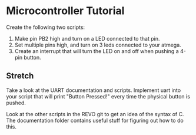 Microcontroller Tutorial
========================

Create the following two scripts:

1. Make pin PB2 high and turn on a LED connected to that pin.
2. Set multiple pins high, and turn on 3 leds connected to your atmega.
2. Create an interrupt that will turn the LED on and off when pushing a 4-pin button.

Stretch
------
Take a look at the UART documentation and scripts. Implement uart into your script that will print "Button Pressed!" every time the physical button is pushed.

Look at the other scripts in the REVO git to get an idea of the syntax of C.
The documentation folder contains useful stuff for figuring out how to do this.
